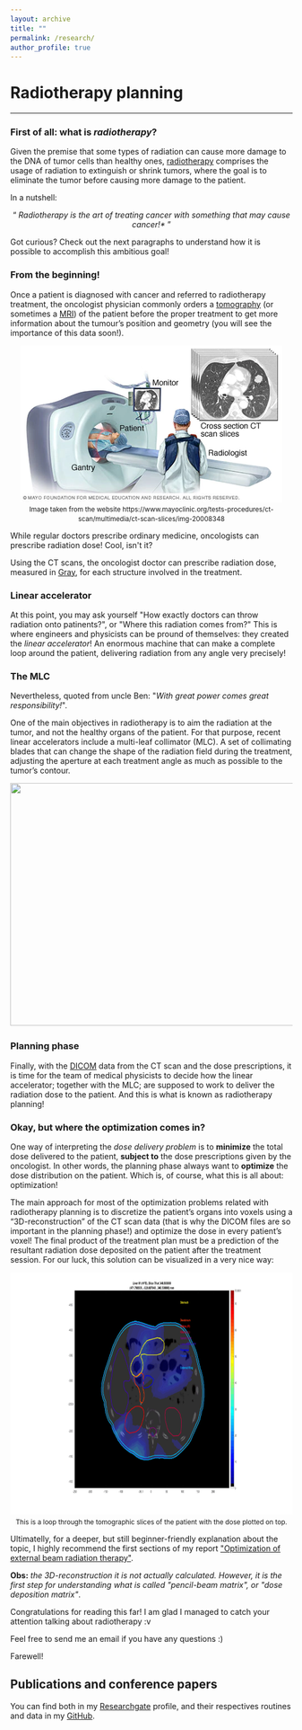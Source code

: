 ```yaml
---
layout: archive
title: ""
permalink: /research/
author_profile: true
--- 
```


<h1> Radiotherapy planning </h1>

<hr>


<h3>First of all: what is <i>radiotherapy</i>? </h3>

Given the premise that some types of radiation can cause more damage to the DNA of tumor cells than healthy ones, [radiotherapy](https://en.wikipedia.org/wiki/Radiation_therapy) comprises the usage of radiation to extinguish or shrink tumors, where the goal is to eliminate the tumor before causing more damage to the patient.

In a nutshell: 

<div style="text-align: center;">
  <q> <i>Radiotherapy is the art of treating cancer with something that may cause cancer!*</i> </q>
</div>

Got curious? Check out the next paragraphs to understand how it is possible to accomplish this ambitious goal!

<h3>From the beginning!</h3>

Once a patient is diagnosed with cancer and referred to radiotherapy treatment, the oncologist physician commonly orders a [tomography](https://en.wikipedia.org/wiki/Tomography) (or sometimes a [MRI](https://en.wikipedia.org/wiki/Magnetic_resonance_imaging)) of the patient before the proper treatment to get more information about the tumour’s position and geometry (you will see the importance of this data soon!).

<div style="text-align: center;">
  <img src="/images/slices.png" alt="" width="468" height="279">
  <br> <small>Image taken from the website https://www.mayoclinic.org/tests-procedures/ct-scan/multimedia/ct-scan-slices/img-20008348</small>
</div>

While regular doctors prescribe ordinary medicine, oncologists can prescribe radiation dose! Cool, isn't it?

Using the CT scans, the oncologist doctor can prescribe radiation dose, measured in [Gray](https://en.wikipedia.org/wiki/Gray_(unit)), for each structure involved in the treatment.

<h3>Linear accelerator</h3>

At this point, you may ask yourself "How exactly doctors can throw radiation onto patinents?", or "Where this radiation comes from?"
This is where engineers and physicists can be pround of themselves: they created the *linear accelerator*! An enormous machine that can make a complete loop around the patient, delivering radiation from any angle very precisely!

<h3>The MLC</h3>

Nevertheless, quoted from uncle Ben: "*With great power comes great responsibility!*".

One of the main objectives in radiotherapy is to aim the radiation at the tumor, and not the healthy organs of the patient. For that purpose, recent linear accelerators include a multi-leaf collimator (MLC). A set of collimating blades that can change the shape of the radiation field during the treatment, adjusting the aperture at each treatment angle as much as possible to the tumor’s contour.

<div style="text-align: center;">
  <img src="/images/linac.gif" alt="" width="768" height="432">
</div>


<h3>Planning phase</h3>

Finally, with the [DICOM](https://en.wikipedia.org/wiki/DICOM) data from the CT scan and the dose prescriptions, it is time for the team of medical physicists to decide how the linear accelerator; together with the MLC; are supposed to work to deliver the radiation dose to the patient. And this is what is known as radiotherapy planning!

<h3>Okay, but where the optimization comes in?</h3>

One way of interpreting the *dose delivery problem* is to **minimize** the total dose delivered to the patient, **subject to** the dose prescriptions given by the oncologist. In other words, the planning phase always want to **optimize** the dose distribution on the patient. Which is, of course, what this is all about: optimization!

The main approach for most of the optimization problems related with radiotherapy planning is to discretize the patient’s organs into voxels using a “3D-reconstruction” of the CT scan data (that is why the DICOM files are so important in the planning phase!) and optimize the dose in every patient’s voxel! The final product of the treatment plan must be a prediction of the resultant radiation dose deposited on the patient after the treatment session. For our luck, this solution can be visualized in a very nice way:

<div style="text-align: center;">
  <img src="/images/dicom.gif" alt="" width="768" height="432">
  <br> <small>This is a loop through the tomographic slices of the patient with the dose plotted on top. </small>
</div>

Ultimatelly, for a deeper, but still beginner-friendly explanation about the topic, I highly recommend the first sections of my report ["Optimization of external beam radiation therapy"](https://www.researchgate.net/publication/362482036_Optimization_of_external_beam_radiation_therapy).


**Obs:** *the 3D-reconstruction it is not actually calculated. However, it is the first step for understanding what is called "pencil-beam matrix", or "dose deposition matrix"*.

Congratulations for reading this far! I am glad I managed to catch your attention talking about radiotherapy :v

Feel free to send me an email if you have any questions :)

Farewell!

<h2> Publications and conference papers </h2>

You can find both in my [Researchgate](https://www.researchgate.net/profile/Vinicius-Jameli) profile, and their respectives routines and data in my [GitHub](https://github.com/Vjameli).

<!---
 {% if author.googlescholar %}
   You can also find my articles on <u><a href="{{author.googlescholar}}">my Google Scholar profile</a>.</u>
 {% endif %}

 {% include base_path %}

 {% for post in site.publications reversed %}
  {% include archive-single.html %}
 {% endfor %}
-->
